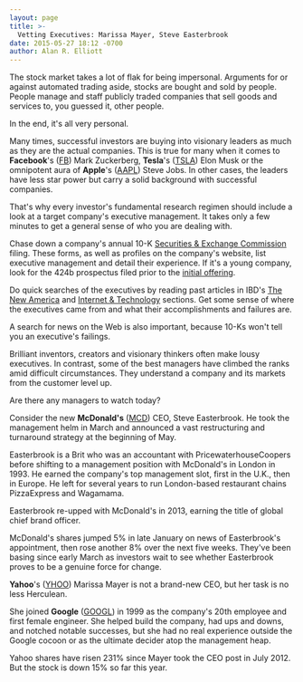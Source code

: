 ```yaml
---
layout: page
title: >-
  Vetting Executives: Marissa Mayer, Steve Easterbrook
date: 2015-05-27 18:12 -0700
author: Alan R. Elliott
---
```





The stock market takes a lot of flak for being impersonal. Arguments for or against automated trading aside, stocks are bought and sold by people. People manage and staff publicly traded companies that sell goods and services to, you guessed it, other people.


In the end, it's all very personal.


Many times, successful investors are buying into visionary leaders as much as they are the actual companies. This is true for many when it comes to **Facebook**'s ([FB](https://research.investors.com/quote.aspx?symbol=FB)) Mark Zuckerberg, **Tesla**'s ([TSLA](https://research.investors.com/quote.aspx?symbol=TSLA)) Elon Musk or the omnipotent aura of **Apple**'s ([AAPL](https://research.investors.com/quote.aspx?symbol=AAPL)) Steve Jobs. In other cases, the leaders have less star power but carry a solid background with successful companies.


That's why every investor's fundamental research regimen should include a look at a target company's executive management. It takes only a few minutes to get a general sense of who you are dealing with.


Chase down a company's annual 10-K [Securities & Exchange Commission](http://www.sec.gov/) filing. These forms, as well as profiles on the company's website, list executive management and detail their experience. If it's a young company, look for the 424b prospectus filed prior to the [initial offering](http://news.investors.com/iponews.htm).


Do quick searches of the executives by reading past articles in IBD's [The New America](http://news.investors.com/business/new-america.htm) and [Internet & Technology](http://news.investors.com/technology.aspx?nav=NewsTechnology) sections. Get some sense of where the executives came from and what their accomplishments and failures are.


A search for news on the Web is also important, because 10-Ks won't tell you an executive's failings.


Brilliant inventors, creators and visionary thinkers often make lousy executives. In contrast, some of the best managers have climbed the ranks amid difficult circumstances. They understand a company and its markets from the customer level up.


Are there any managers to watch today?


Consider the new **McDonald's** ([MCD](https://research.investors.com/quote.aspx?symbol=MCD)) CEO, Steve Easterbrook. He took the management helm in March and announced a vast restructuring and turnaround strategy at the beginning of May.


Easterbrook is a Brit who was an accountant with PricewaterhouseCoopers before shifting to a management position with McDonald's in London in 1993. He earned the company's top management slot, first in the U.K., then in Europe. He left for several years to run London-based restaurant chains PizzaExpress and Wagamama.


Easterbrook re-upped with McDonald's in 2013, earning the title of global chief brand officer.


McDonald's shares jumped 5% in late January on news of Easterbrook's appointment, then rose another 8% over the next five weeks. They've been basing since early March as investors wait to see whether Easterbrook proves to be a genuine force for change.


**Yahoo**'s ([YHOO](https://research.investors.com/quote.aspx?symbol=YHOO)) Marissa Mayer is not a brand-new CEO, but her task is no less Herculean.


She joined **Google** ([GOOGL](https://research.investors.com/quote.aspx?symbol=GOOGL)) in 1999 as the company's 20th employee and first female engineer. She helped build the company, had ups and downs, and notched notable successes, but she had no real experience outside the Google cocoon or as the ultimate decider atop the management heap.


Yahoo shares have risen 231% since Mayer took the CEO post in July 2012. But the stock is down 15% so far this year.





